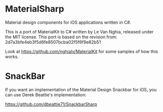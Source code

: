 MaterialSharp
=============

Material design components for iOS applications written in C#.

This is a port of MaterialKit to C# written by Le Van Nghia, released
under the MIT license.   This port is based on the revision from:
2d7a3bfe4eb3f5d6fe8507bcba02f5f6f9e82b51

Look at https://github.com/nghialv/MaterialKit for some samples of how this works.

SnackBar
========

If you want an implementation of the Material Design Snackbar for iOS,
you can use Derek Beattie's implementation:

https://github.com/dbeattie71/SnackbarSharp

